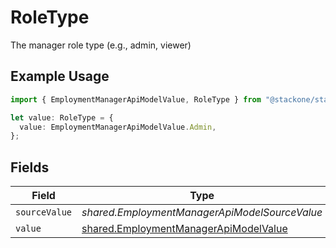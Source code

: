 # RoleType

The manager role type (e.g., admin, viewer)

## Example Usage

```typescript
import { EmploymentManagerApiModelValue, RoleType } from "@stackone/stackone-client-ts/sdk/models/shared";

let value: RoleType = {
  value: EmploymentManagerApiModelValue.Admin,
};
```

## Fields

| Field                                                                                                 | Type                                                                                                  | Required                                                                                              | Description                                                                                           | Example                                                                                               |
| ----------------------------------------------------------------------------------------------------- | ----------------------------------------------------------------------------------------------------- | ----------------------------------------------------------------------------------------------------- | ----------------------------------------------------------------------------------------------------- | ----------------------------------------------------------------------------------------------------- |
| `sourceValue`                                                                                         | *shared.EmploymentManagerApiModelSourceValue*                                                         | :heavy_minus_sign:                                                                                    | N/A                                                                                                   |                                                                                                       |
| `value`                                                                                               | [shared.EmploymentManagerApiModelValue](../../../sdk/models/shared/employmentmanagerapimodelvalue.md) | :heavy_minus_sign:                                                                                    | N/A                                                                                                   | admin                                                                                                 |